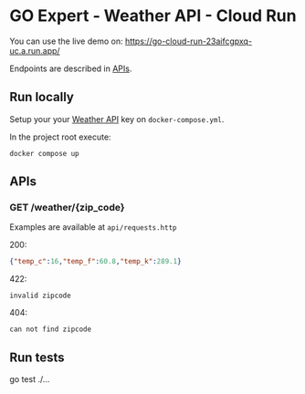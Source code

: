 # GO Expert - Weather API - Cloud Run

You can use the live demo on: https://go-cloud-run-23aifcgpxq-uc.a.run.app/

Endpoints are described in [APIs](#apis).

## Run locally

Setup your your [Weather API](https://www.weatherapi.com/) key on `docker-compose.yml`.

In the project root execute:
```shell
docker compose up
```

## APIs

### GET /weather/{zip_code}

Examples are available at `api/requests.http`

200:
```json
{"temp_c":16,"temp_f":60.8,"temp_k":289.1}
```

422:
```
invalid zipcode
```

404:
```
can not find zipcode
```

## Run tests

go test ./...

